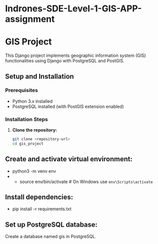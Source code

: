 # Indrones-SDE-Level-1-GIS-APP-assignment

# GIS Project

This Django project implements geographic information system (GIS) functionalities using Django with PostgreSQL and PostGIS.

## Setup and Installation

### Prerequisites

- Python 3.x installed
- PostgreSQL installed (with PostGIS extension enabled)

### Installation Steps

1. **Clone the repository:**

   ```bash
   git clone <repository-url>
   cd gis_project

## Create and activate virtual environment:
- python3 -m venv env
- - source env/bin/activate   # On Windows use `env\Scripts\activate`

##  Install dependencies:
- pip install -r requirements.txt

## Set up PostgreSQL database:

Create a database named gis in PostgreSQL.
